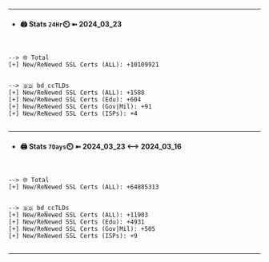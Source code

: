 

---
- #### 🖨️ **Stats** `24Hr`⏲️ ➼ 2024_03_23
```console


--> 🌐 Total
[+] New/ReNewed SSL Certs (ALL): +10109921


--> 🇧🇩 bd_ccTLDs
[+] New/ReNewed SSL Certs (ALL): +1588
[+] New/ReNewed SSL Certs (Edu): +604
[+] New/ReNewed SSL Certs (Gov|Mil): +91
[+] New/ReNewed SSL Certs (ISPs): +4


```

---
- #### 🖨️ **Stats** `7Days`⏲️ ➼ 2024_03_23 <--> 2024_03_16
```console


--> 🌐 Total
[+] New/ReNewed SSL Certs (ALL): +64885313


--> 🇧🇩 bd_ccTLDs
[+] New/ReNewed SSL Certs (ALL): +11903
[+] New/ReNewed SSL Certs (Edu): +4931
[+] New/ReNewed SSL Certs (Gov|Mil): +505
[+] New/ReNewed SSL Certs (ISPs): +9


```

---


